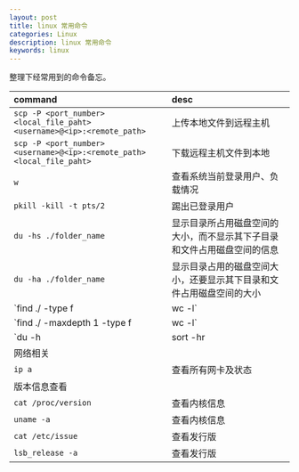 ```yaml
---
layout: post
title: linux 常用命令
categories: Linux
description: linux 常用命令
keywords: linux
---
```


整理下经常用到的命令备忘。

| command                         | desc |
|:--------------------------------|:------------|
| `scp -P <port_number> <local_file_paht> <username>@<ip>:<remote_path>`| 上传本地文件到远程主机 |
| `scp -P <port_number> <username>@<ip>:<remote_path> <local_file_paht>`| 下载远程主机文件到本地 |
| `w`                      | 查看系统当前登录用户、负载情况              |
| `pkill -kill -t pts/2`  | 踢出已登录用户 |
| `du -hs ./folder_name`  | 显示目录所占用磁盘空间的大小，而不显示其下子目录和文件占用磁盘空间的信息 |
| `du -ha ./folder_name`  | 显示目录占用的磁盘空间大小，还要显示其下目录和文件占用磁盘空间的大小 |
| `find ./ -type f|wc -l` | 显示目录以及子目录文件数量 |
| `find ./ -maxdepth 1 -type f|wc -l` | 只想查找当前目录的文件数量 |
| `du -h |sort -hr|head -20` | 按大小排序当前路径文件大小 |
| 网络相关 | |
| `ip a` | 查看所有网卡及状态 |
| 版本信息查看||
| `cat /proc/version` | 查看内核信息 |
| `uname -a` | 查看内核信息 |
| `cat /etc/issue` | 查看发行版 |
| `lsb_release -a` | 查看发行版 |